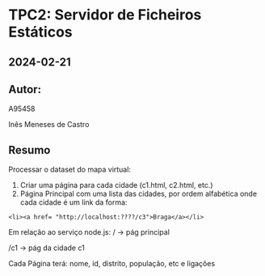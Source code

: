 # TPC2: Servidor de Ficheiros Estáticos
## 2024-02-21
## Autor:
A95458

Inês Meneses de Castro

## Resumo
Processar o dataset do mapa virtual:

1. Criar uma página para cada cidade (c1.html, c2.html, etc.)
2. Página Principal com uma lista das cidades, por ordem alfabética onde cada cidade é um link da forma:
```
<li><a href= "http://localhost:????/c3">Braga</a></li>
```


Em relação ao serviço node.js:
 / -> pág principal
 
 /c1 -> pág da cidade c1
 

Cada Página terá: nome, id, distrito, população, etc e ligações
